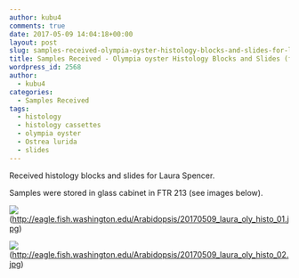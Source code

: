 ```yaml
---
author: kubu4
comments: true
date: 2017-05-09 14:04:18+00:00
layout: post
slug: samples-received-olympia-oyster-histology-blocks-and-slides-for-laura-spencer
title: Samples Received - Olympia oyster Histology Blocks and Slides (for Laura Spencer)
wordpress_id: 2568
author:
  - kubu4
categories:
  - Samples Received
tags:
  - histology
  - histology cassettes
  - olympia oyster
  - Ostrea lurida
  - slides
---
```


Received histology blocks and slides for Laura Spencer.

Samples were stored in glass cabinet in FTR 213 (see images below).

![](https://eagle.fish.washington.edu/Arabidopsis/20170509_laura_oly_histo_01.jpg)(http://eagle.fish.washington.edu/Arabidopsis/20170509_laura_oly_histo_01.jpg)



![](https://eagle.fish.washington.edu/Arabidopsis/20170509_laura_oly_histo_02.jpg)(http://eagle.fish.washington.edu/Arabidopsis/20170509_laura_oly_histo_02.jpg)
